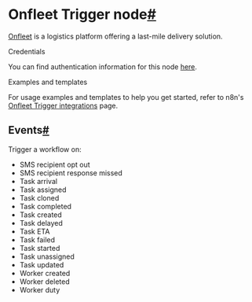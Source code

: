 [](https://github.com/n8n-io/n8n-docs/edit/main/docs/integrations/builtin/trigger-nodes/n8n-nodes-base.onfleettrigger.md "Edit this page")

# Onfleet Trigger node[#](#onfleet-trigger-node "Permanent link")

[Onfleet](https://onfleet.com/) is a logistics platform offering a last-mile delivery solution.

Credentials

You can find authentication information for this node [here](../../credentials/onfleet/).

Examples and templates

For usage examples and templates to help you get started, refer to n8n's [Onfleet Trigger integrations](https://n8n.io/integrations/onfleet-trigger/) page.

## Events[#](#events "Permanent link")

Trigger a workflow on:

*   SMS recipient opt out
*   SMS recipient response missed
*   Task arrival
*   Task assigned
*   Task cloned
*   Task completed
*   Task created
*   Task delayed
*   Task ETA
*   Task failed
*   Task started
*   Task unassigned
*   Task updated
*   Worker created
*   Worker deleted
*   Worker duty
